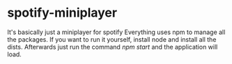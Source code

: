 # spotify-miniplayer
 It's basically just a miniplayer for spotify
 Everything uses npm to manage all the packages.
 If you want to run it yourself, install node and install all the dists.
 Afterwards just run the command *npm start* and the application will load.
 
